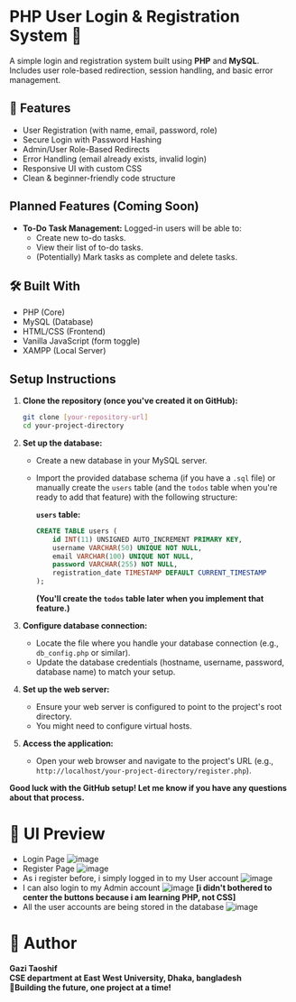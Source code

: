 # PHP User Login & Registration System 🔐

A simple login and registration system built using **PHP** and **MySQL**.  
Includes user role-based redirection, session handling, and basic error management.

## 🔧 Features

* User Registration (with name, email, password, role)
* Secure Login with Password Hashing
* Admin/User Role-Based Redirects
* Error Handling (email already exists, invalid login)
* Responsive UI with custom CSS
* Clean & beginner-friendly code structure

## Planned Features (Coming Soon)

* **To-Do Task Management:** Logged-in users will be able to:
    * Create new to-do tasks.
    * View their list of to-do tasks.
    * (Potentially) Mark tasks as complete and delete tasks.

## 🛠️ Built With

* PHP (Core)
* MySQL (Database)
* HTML/CSS (Frontend)
* Vanilla JavaScript (form toggle)
* XAMPP (Local Server)

## Setup Instructions

1.  **Clone the repository (once you've created it on GitHub):**
    ```bash
    git clone [your-repository-url]
    cd your-project-directory
    ```

2.  **Set up the database:**
    * Create a new database in your MySQL server.
    * Import the provided database schema (if you have a `.sql` file) or manually create the `users` table (and the `todos` table when you're ready to add that feature) with the following structure:

        **`users` table:**
        ```sql
        CREATE TABLE users (
            id INT(11) UNSIGNED AUTO_INCREMENT PRIMARY KEY,
            username VARCHAR(50) UNIQUE NOT NULL,
            email VARCHAR(100) UNIQUE NOT NULL,
            password VARCHAR(255) NOT NULL,
            registration_date TIMESTAMP DEFAULT CURRENT_TIMESTAMP
        );
        ```

        **(You'll create the `todos` table later when you implement that feature.)**

3.  **Configure database connection:**
    * Locate the file where you handle your database connection (e.g., `db_config.php` or similar).
    * Update the database credentials (hostname, username, password, database name) to match your setup.

4.  **Set up the web server:**
    * Ensure your web server is configured to point to the project's root directory.
    * You might need to configure virtual hosts.

5.  **Access the application:**
    * Open your web browser and navigate to the project's URL (e.g., `http://localhost/your-project-directory/register.php`).

**Good luck with the GitHub setup! Let me know if you have any questions about that process.**

# 📸 UI Preview
* Login Page
![image](https://github.com/user-attachments/assets/85d2df20-1331-4e79-9489-623a8b808926)
* Register Page
 ![image](https://github.com/user-attachments/assets/1ea1a689-cde0-404a-ac75-6627e0e60702)
* As i register before, i simply logged in to my User account
  ![image](https://github.com/user-attachments/assets/a7120ffb-b2dd-476d-82a6-769f36d26e96)
* I can also login to my Admin account
  ![image](https://github.com/user-attachments/assets/cafa44e4-5653-4ca9-a67d-d2107650cc1e)
**[i didn't bothered to center the buttons because i am learning PHP, not CSS]**
* All the user accounts are being stored in the database
  ![image](https://github.com/user-attachments/assets/6c13b2bb-078e-4c67-a1c3-efdf6c6a1dfb)


# 🧠 Author

**Gazi Taoshif**                                                                                                                                                                                                                                                         
**CSE department at East West University, Dhaka, bangladesh**   </br>                                                                                                                                                                                                          **🚀Building the future, one project at a time!**                                                                                                                                                                                                                   


